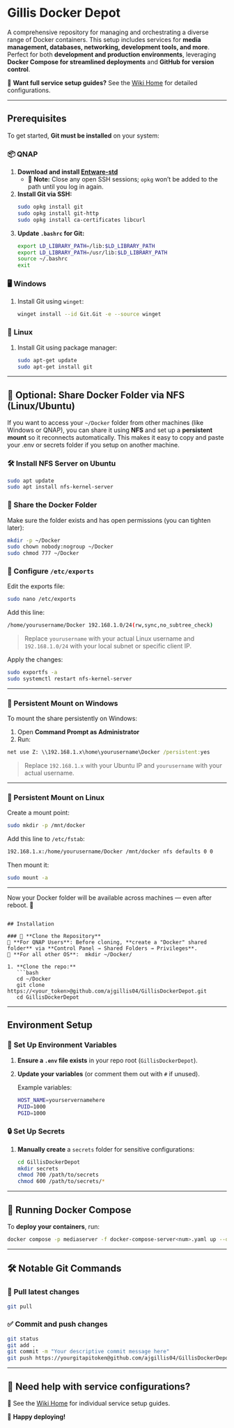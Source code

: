 # Gillis Docker Depot  

A comprehensive repository for managing and orchestrating a diverse range of Docker containers. This setup includes services for **media management, databases, networking, development tools, and more**. Perfect for both **development and production environments**, leveraging **Docker Compose for streamlined deployments** and **GitHub for version control**.  

📖 **Want full service setup guides?** See the [Wiki Home](https://github.com/ajgillis04/GillisDockerDepot/wiki) for detailed configurations.  

---

## Prerequisites  

To get started, **Git must be installed** on your system:  

### 📦 **QNAP**  
1. **Download and install [Entware-std](https://www.myqnap.org/product/entware-std/)**
   - 🚨 **Note:** Close any open SSH sessions; `opkg` won’t be added to the path until you log in again.  
2. **Install Git via SSH:**  
   ```bash
   sudo opkg install git  
   sudo opkg install git-http  
   sudo opkg install ca-certificates libcurl  
   ```  
3. **Update `.bashrc` for Git:**  
   ```bash
   export LD_LIBRARY_PATH=/lib:$LD_LIBRARY_PATH  
   export LD_LIBRARY_PATH=/usr/lib:$LD_LIBRARY_PATH  
   source ~/.bashrc  
   exit  
   ```  

### 🖥️ **Windows**  
1. Install Git using `winget`:  
   ```bash
   winget install --id Git.Git -e --source winget  
   ```  

### 🐧 **Linux**  
1. Install Git using package manager:  
   ```bash
   sudo apt-get update  
   sudo apt-get install git  
   ```  

---

## 📡 Optional: Share Docker Folder via NFS (Linux/Ubuntu)

If you want to access your `~/Docker` folder from other machines (like Windows or QNAP), you can share it using **NFS** and set up a **persistent mount** so it reconnects automatically. This makes it easy to copy and paste your .env or secrets folder if you setup on another machine. 

### 🛠️ Install NFS Server on Ubuntu

```bash
sudo apt update
sudo apt install nfs-kernel-server
```

### 📁 Share the Docker Folder

Make sure the folder exists and has open permissions (you can tighten later):

```bash
mkdir -p ~/Docker
sudo chown nobody:nogroup ~/Docker
sudo chmod 777 ~/Docker
```

### 📜 Configure `/etc/exports`

Edit the exports file:

```bash
sudo nano /etc/exports
```

Add this line:

```bash
/home/yourusername/Docker 192.168.1.0/24(rw,sync,no_subtree_check)
```

> Replace `yourusername` with your actual Linux username and `192.168.1.0/24` with your local subnet or specific client IP.

Apply the changes:

```bash
sudo exportfs -a
sudo systemctl restart nfs-kernel-server
```

---

### 🔁 Persistent Mount on Windows

To mount the share persistently on Windows:

1. Open **Command Prompt as Administrator**
2. Run:

```cmd
net use Z: \\192.168.1.x\home\yourusername\Docker /persistent:yes
```

> Replace `192.168.1.x` with your Ubuntu IP and `yourusername` with your actual username.

---

### 🔁 Persistent Mount on Linux

Create a mount point:

```bash
sudo mkdir -p /mnt/docker
```

Add this line to `/etc/fstab`:

```bash
192.168.1.x:/home/yourusername/Docker /mnt/docker nfs defaults 0 0
```

Then mount it:

```bash
sudo mount -a
```

---

Now your Docker folder will be available across machines — even after reboot. 🔄
```

## Installation  

### 🔄 **Clone the Repository**  
🚨 **For QNAP Users**: Before cloning, **create a "Docker" shared folder** via **Control Panel → Shared Folders → Privileges**.  
🚨 **For all other OS**:  mkdir ~/Docker/

1. **Clone the repo:**  
   ```bash
   cd ~/Docker
   git clone https://<your_token>@github.com/ajgillis04/GillisDockerDepot.git  
   cd GillisDockerDepot  
   ```  

---

## Environment Setup  

### 📌 **Set Up Environment Variables**  
1. **Ensure a `.env` file exists** in your repo root (`GillisDockerDepot`).  
2. **Update your variables** (or comment them out with `#` if unused).  

   Example variables:  
   ```bash
   HOST_NAME=yourservernamehere  
   PUID=1000  
   PGID=1000  
   ```

### 🔒 **Set Up Secrets**  
1. **Manually create** a `secrets` folder for sensitive configurations:  
   ```bash
   cd GillisDockerDepot  
   mkdir secrets  
   chmod 700 /path/to/secrets  
   chmod 600 /path/to/secrets/*  
   ```  

---

## 🚀 Running Docker Compose  

To **deploy your containers**, run:  
   ```bash
   docker compose -p mediaserver -f docker-compose-server<num>.yaml up --detach  
   ```  

---

## 🛠️ Notable Git Commands  

### 🔄 **Pull latest changes**  
   ```bash
   git pull  
   ```  

### ✅ **Commit and push changes**  
   ```bash
   git status  
   git add .  
   git commit -m "Your descriptive commit message here"  
   git push https://yourgitapitoken@github.com/ajgillis04/GillisDockerDepot.git  
   ```  

---

## 📖 Need help with service configurations?  
📌 See the [Wiki Home](https://github.com/ajgillis04/GillisDockerDepot/wiki) for individual service setup guides.  

🚀 **Happy deploying!**
